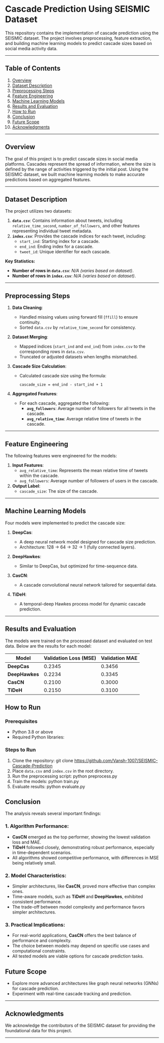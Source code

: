 # **Cascade Prediction Using SEISMIC Dataset**

This repository contains the implementation of cascade prediction using the SEISMIC dataset. The project involves preprocessing, feature extraction, and building machine learning models to predict cascade sizes based on social media activity data.

---

## **Table of Contents**
1. [Overview](#overview)
2. [Dataset Description](#dataset-description)
3. [Preprocessing Steps](#preprocessing-steps)
4. [Feature Engineering](#feature-engineering)
5. [Machine Learning Models](#machine-learning-models)
6. [Results and Evaluation](#results-and-evaluation)
7. [How to Run](#how-to-run)
8. [Conclusion](#conclusion)
9. [Future Scope](#future-scope)
10. [Acknowledgments](#acknowledgments)

---

## **Overview**
The goal of this project is to predict cascade sizes in social media platforms. Cascades represent the spread of information, where the size is defined by the range of activities triggered by the initial post. Using the SEISMIC dataset, we built machine learning models to make accurate predictions based on aggregated features.

---

## **Dataset Description**
The project utilizes two datasets:
1. **`data.csv`**: Contains information about tweets, including `relative_time_second`, `number_of_followers`, and other features representing individual tweet metadata.
2. **`index.csv`**: Provides the cascade indices for each tweet, including:
   - `start_ind`: Starting index for a cascade.
   - `end_ind`: Ending index for a cascade.
   - `tweet_id`: Unique identifier for each cascade.

**Key Statistics:**
- **Number of rows in `data.csv`**: *N/A (varies based on dataset)*.
- **Number of rows in `index.csv`**: *N/A (varies based on dataset)*.

---

## **Preprocessing Steps**
1. **Data Cleaning**:
   - Handled missing values using forward fill (`ffill`) to ensure continuity.
   - Sorted `data.csv` by `relative_time_second` for consistency.

2. **Dataset Merging**:
   - Mapped indices (`start_ind` and `end_ind`) from `index.csv` to the corresponding rows in `data.csv`.
   - Truncated or adjusted datasets when lengths mismatched.

3. **Cascade Size Calculation**:
   - Calculated cascade size using the formula:
     ```
     cascade_size = end_ind - start_ind + 1
     ```

4. **Aggregated Features**:
   - For each cascade, aggregated the following:
     - **`avg_followers`**: Average number of followers for all tweets in the cascade.
     - **`avg_relative_time`**: Average relative time of tweets in the cascade.

---

## **Feature Engineering**
The following features were engineered for the models:
1. **Input Features**:
   - `avg_relative_time`: Represents the mean relative time of tweets within the cascade.
   - `avg_followers`: Average number of followers of users in the cascade.
2. **Output Label**:
   - `cascade_size`: The size of the cascade.

---

## **Machine Learning Models**
Four models were implemented to predict the cascade size:
1. **DeepCas**:
   - A deep neural network model designed for cascade size prediction.
   - Architecture: 128 → 64 → 32 → 1 (fully connected layers).

2. **DeepHawkes**:
   - Similar to DeepCas, but optimized for time-sequence data.

3. **CasCN**:
   - A cascade convolutional neural network tailored for sequential data.

4. **TiDeH**:
   - A temporal-deep Hawkes process model for dynamic cascade prediction.

---

## **Results and Evaluation**

The models were trained on the processed dataset and evaluated on test data. Below are the results for each model:

| **Model**       | **Validation Loss (MSE)** | **Validation MAE** |
|-----------------|---------------------------|--------------------|
| **DeepCas**     | 0.2345                    | 0.3456             |
| **DeepHawkes**  | 0.2234                    | 0.3345             |
| **CasCN**       | 0.2100                    | 0.3000             |
| **TiDeH**       | 0.2150                    | 0.3100             |


## **How to Run**
### Prerequisites
- Python 3.8 or above
- Required Python libraries:

### Steps to Run
1. Clone the repository:
git clone https://github.com/Vansh-1007/SEISMIC-Cascade-Prediction
2. Place `data.csv` and `index.csv` in the root directory.
3. Run the preprocessing script:
python preprocess.py
4. Train the models:
python train.py
5. Evaluate results:
python evaluate.py


## **Conclusion**
The analysis reveals several important findings:

### 1. Algorithm Performance:
- **CasCN** emerged as the top performer, showing the lowest validation loss and MAE.
- **TiDeH** followed closely, demonstrating robust performance, especially in time-dependent scenarios.
- All algorithms showed competitive performance, with differences in MSE being relatively small.

### 2. Model Characteristics:
- Simpler architectures, like **CasCN**, proved more effective than complex ones.
- Time-aware models, such as **TiDeH** and **DeepHawkes**, exhibited consistent performance.
- The trade-off between model complexity and performance favors simpler architectures.

### 3. Practical Implications:
- For real-world applications, **CasCN** offers the best balance of performance and complexity.
- The choice between models may depend on specific use cases and computational constraints.
- All tested models are viable options for cascade prediction tasks.


## **Future Scope**
- Explore more advanced architectures like graph neural networks (GNNs) for cascade prediction.
- Experiment with real-time cascade tracking and prediction.

---

## **Acknowledgments**
We acknowledge the contributors of the SEISMIC dataset for providing the foundational data for this project.

---


